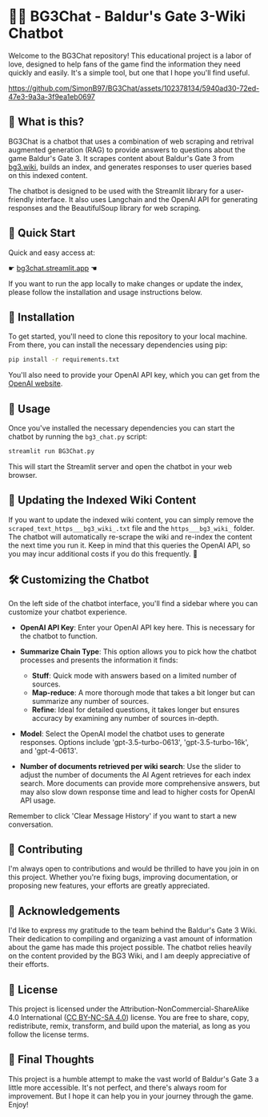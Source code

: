 <p align="center">
    <h1>🏰🔮 BG3Chat - Baldur's Gate 3-Wiki Chatbot</h1>
</p>

Welcome to the BG3Chat repository! This educational project is a labor of love, designed to help fans of the game find the information they need quickly and easily. It's a simple tool, but one that I hope you'll find useful.

https://github.com/SimonB97/BG3Chat/assets/102378134/5940ad30-72ed-47e3-9a3a-3f9ea1eb0697

## 🤔 What is this?

BG3Chat is a chatbot that uses a combination of web scraping and retrival augmented generation (RAG) to provide answers to questions about the game Baldur's Gate 3. It scrapes content about Baldur's Gate 3 from [bg3.wiki](https://bg3.wiki/), builds an index, and generates responses to user queries based on this indexed content. 

The chatbot is designed to be used with the Streamlit library for a user-friendly interface. It also uses Langchain and the OpenAI API for generating responses and the BeautifulSoup library for web scraping.

## 🚀 Quick Start

Quick and easy access at:

☛ [bg3chat.streamlit.app](https://bg3chat.streamlit.app/) ☚

If you want to run the app locally to make changes or update the index, please follow the installation and usage instructions below.

## 🔧 Installation

To get started, you'll need to clone this repository to your local machine. From there, you can install the necessary dependencies using pip:

```bash
pip install -r requirements.txt
```

You'll also need to provide your OpenAI API key, which you can get from the [OpenAI website](https://platform.openai.com/account/api-keys).

## 💬 Usage

Once you've installed the necessary dependencies you can start the chatbot by running the `bg3_chat.py` script:

```bash
streamlit run BG3Chat.py
```

This will start the Streamlit server and open the chatbot in your web browser.

## 📝 Updating the Indexed Wiki Content

If you want to update the indexed wiki content, you can simply remove the `scraped_text_https___bg3_wiki_.txt` file and the `https___bg3_wiki_` folder. The chatbot will automatically re-scrape the wiki and re-index the content the next time you run it. Keep in mind that this queries the OpenAI API, so you may incur additional costs if you do this frequently. 💸

## 🛠️ Customizing the Chatbot

On the left side of the chatbot interface, you'll find a sidebar where you can customize your chatbot experience. 

- **OpenAI API Key**: Enter your OpenAI API key here. This is necessary for the chatbot to function.
- **Summarize Chain Type**: This option allows you to pick how the chatbot processes and presents the information it finds:
  - **Stuff**: Quick mode with answers based on a limited number of sources.
  - **Map-reduce**: A more thorough mode that takes a bit longer but can summarize any number of sources.
  - **Refine**: Ideal for detailed questions, it takes longer but ensures accuracy by examining any number of sources in-depth.

- **Model**: Select the OpenAI model the chatbot uses to generate responses. Options include 'gpt-3.5-turbo-0613', 'gpt-3.5-turbo-16k', and 'gpt-4-0613'.
- **Number of documents retrieved per wiki search**: Use the slider to adjust the number of documents the AI Agent retrieves for each index search. More documents can provide more comprehensive answers, but may also slow down response time and lead to higher costs for OpenAI API usage.

Remember to click 'Clear Message History' if you want to start a new conversation.

## 👥 Contributing


I'm always open to contributions and would be thrilled to have you join in on this project. Whether you're fixing bugs, improving documentation, or proposing new features, your efforts are greatly appreciated.

## 🙏 Acknowledgements

I'd like to express my gratitude to the team behind the Baldur's Gate 3 Wiki. Their dedication to compiling and organizing a vast amount of information about the game has made this project possible. The chatbot relies heavily on the content provided by the BG3 Wiki, and I am deeply appreciative of their efforts.

## 🔑 License

This project is licensed under the Attribution-NonCommercial-ShareAlike 4.0 International ([CC BY-NC-SA 4.0](https://creativecommons.org/licenses/by-nc-sa/4.0/)) license. You are free to share, copy, redistribute, remix, transform, and build upon the material, as long as you follow the license terms.

## 💭 Final Thoughts

This project is a humble attempt to make the vast world of Baldur's Gate 3 a little more accessible. It's not perfect, and there's always room for improvement. But I hope it can help you in your journey through the game. Enjoy!
